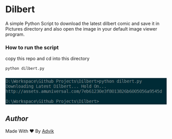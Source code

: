 # Dilbert
A simple Python Script to download the latest dilbert comic and save it in Pictures directory and also open the image in your default image viewer program.

### How to run the script
copy this repo and cd into this directory
```
python dilbert.py
```

###
<img src="demo.png">

## *Author*
Made With ❤️ By [Advik](https://github.com/ADV1K)

